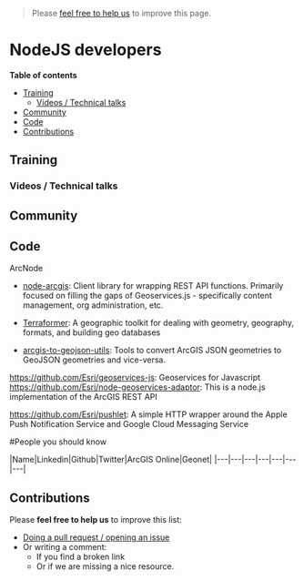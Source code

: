 > Please [feel free to help us](#contributions) to improve this page.

# NodeJS developers
<!-- START doctoc generated TOC please keep comment here to allow auto update -->
<!-- DON'T EDIT THIS SECTION, INSTEAD RE-RUN doctoc TO UPDATE -->
**Table of contents**

- [Training](#training)
  - [Videos / Technical talks](#videos--technical-talks)
- [Community](#community)
- [Code](#code)
- [Contributions](#contributions)

<!-- END doctoc generated TOC please keep comment here to allow auto update -->

## Training
### Videos / Technical talks
## Community
## Code
ArcNode
* [node-arcgis](https://github.com/Esri/node-arcgis): Client library for wrapping REST API functions. Primarily focused on filling the gaps of Geoservices.js - specifically content management, org administration, etc.

* [Terraformer](https://github.com/Esri/Terraformer): A geographic toolkit for dealing with geometry, geography, formats, and building geo databases
* [arcgis-to-geojson-utils](https://github.com/Esri/arcgis-to-geojson-utils): Tools to convert ArcGIS JSON geometries to GeoJSON geometries and vice-versa.

https://github.com/Esri/geoservices-js: Geoservices for Javascript
https://github.com/Esri/node-geoservices-adaptor: This is a node.js implementation of the ArcGIS REST API


https://github.com/Esri/pushlet: A simple HTTP wrapper around the Apple Push Notification Service and Google Cloud Messaging Service


#People you should know

|Name|Linkedin|Github|Twitter|ArcGIS Online|Geonet|
|---|---|---|---|---|---|---|

## Contributions
Please **feel free to help us** to improve this list:

* [Doing a pull request / opening an issue](https://github.com/hhkaos/awesome-arcgis#contributions)
* Or writing a comment:
  * If you find a broken link
  * Or if we are missing a nice resource.
